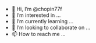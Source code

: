 - 👋 Hi, I’m @chopin77f
- 👀 I’m interested in ...
- 🌱 I’m currently learning ...
- 💞️ I’m looking to collaborate on ...
- 📫 How to reach me ...

<!---
chopin77f/chopin77f is a ✨ special ✨ repository because its `README.md` (this file) appears on your GitHub profile.
You can click the Preview link to take a look at your changes.
--->
